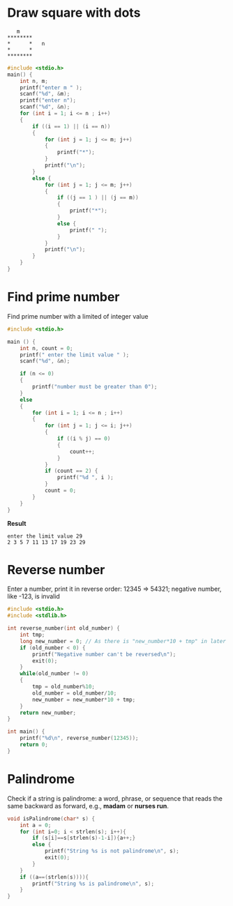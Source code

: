 # Draw square with dots

```
   m 
********
*      *   n   
*      *     
********
```

```c
#include <stdio.h>
main() {
	int n, m;
	printf("enter m " );
	scanf("%d", &m);
	printf("enter n");
	scanf("%d", &n);
	for (int i = 1; i <= n ; i++)
	{
		if ((i == 1) || (i == n))
		{
			for (int j = 1; j <= m; j++)
			{
				printf("*");
			}
			printf("\n");
		}
		else {
			for (int j = 1; j <= m; j++)
			{
				if ((j == 1 ) || (j == m))
				{
					printf("*");
				}
				else {
					printf(" ");
				}
			}
			printf("\n");
		}
	}
}
```

# Find prime number

Find prime number with a limited of integer value

```c
#include <stdio.h>

main () {
	int n, count = 0;
	printf(" enter the limit value " );
	scanf("%d", &n);

	if (n <= 0)
	{
		printf("number must be greater than 0");
	}
	else
	{
		for (int i = 1; i <= n ; i++)
		{
			for (int j = 1; j <= i; j++)
			{
				if ((i % j) == 0)
				{
					count++;
				}
			}
			if (count == 2) {
				printf("%d ", i );
			}
			count = 0;
		}
	}
}
```

**Result**

```
enter the limit value 29
2 3 5 7 11 13 17 19 23 29
```

# Reverse number

Enter a number, print it in reverse order: 12345 => 54321; negative number, like -123, is invalid

```c
#include <stdio.h>
#include <stdlib.h>

int reverse_number(int old_number) {
    int tmp;
    long new_number = 0; // As there is "new_number*10 + tmp" in later step, so new_number must be long
    if (old_number < 0) {
        printf("Negative number can't be reversed\n");
        exit(0);
    }
    while(old_number != 0)
	{
		tmp = old_number%10;
		old_number = old_number/10;
		new_number = new_number*10 + tmp;
	}
    return new_number;
}

int main() {
    printf("%d\n", reverse_number(12345));
    return 0;
}
```
# Palindrome

Check if a string is palindrome: a word, phrase, or sequence that reads the same backward as forward, e.g., **madam** or **nurses run**.

```c
void isPalindrome(char* s) {
    int a = 0;
    for (int i=0; i < strlen(s); i++){
        if (s[i]==s[strlen(s)-1-i]){a++;}
        else {
            printf("String %s is not palindrome\n", s);    
            exit(0);        
        }
    }
    if ((a==(strlen(s)))){ 
        printf("String %s is palindrome\n", s);
    } 
}
```
